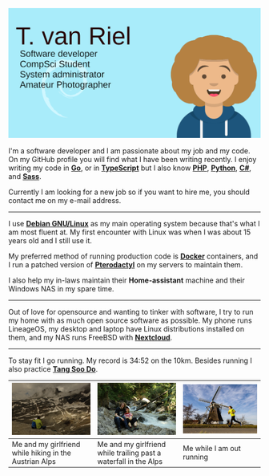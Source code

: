 ![Ted van Riel](https://raw.githubusercontent.com/tvanriel/tvanriel/main/banner.png)

I'm a software developer and I am passionate about my job and my code.  On my GitHub profile you will find what I have been writing recently.  I enjoy writing my code in [**Go**](https://github.com/topics/go), or in [**TypeScript**](https://github.com/topics/typescript) but I also know [**PHP**](https://github.com/topics/php), [**Python**](https://github.com/topics/python), [**C#**](https://github.com/topics/csharp), and [**Sass**](https://github.com/topics/sass).

Currently I am looking for a new job so if you want to hire me, you should contact me on my e-mail address.

----
I use [**Debian GNU/Linux**](https://github.com/topics/linux) as my main operating system because that's what I am most fluent at.  My first encounter with Linux was when I was about 15 years old and I still use it.

My preferred method of running production code is [**Docker**](https://github.com/topics/docker) containers, and I run a patched version of [**Pterodactyl**](https://pterodactyl.io/) on my servers to maintain them.

I also help my in-laws maintain their **Home-assistant** machine and their Windows NAS in my spare time.

---

Out of love for opensource and wanting to tinker with software, I try to run my home with as much open source software as possible.  My phone runs LineageOS, my desktop and laptop have Linux distributions installed on them, and my NAS runs FreeBSD with [**Nextcloud**](https://github.com/nextcloud/server).  

---
To stay fit I go running.  My record is 34:52 on the 10km.  Besides running I also practice [**Tang Soo Do**](https://en.wikipedia.org/wiki/Tang_Soo_Do).

| ![](https://raw.githubusercontent.com/tvanriel/tvanriel/main/WhatsApp%20Image%202021-03-16%20at%2013.38.58(1).jpeg) | ![](https://raw.githubusercontent.com/tvanriel/tvanriel/main/WhatsApp%20Image%202021-03-16%20at%2013.38.58.jpeg) | ![](https://raw.githubusercontent.com/tvanriel/tvanriel/main/WhatsApp%20Image%202021-03-16%20at%2013.37.48.jpeg)
|----------------------------------------------------------------------------|----------------------------------------------------------------------------|----------------------------------------------------------------------------|
| Me and my girlfriend while hiking in the Austrian Alps                     | Me and my girlfriend while trailing past a waterfall in the Alps           | Me while I am out running                                                  |


<!--

Keywords:  Linux, System administrator, Developer, Software developer, PHP, Go, Javascript, JS, TS, TypeScript, Python, Golang, Goland Developer, Python Developer, PHP Developer, Frontend Developer, Backend Developer, Full-Stack developer, Webdeveloper

-->
